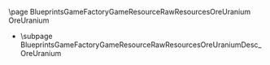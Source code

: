 \page BlueprintsGameFactoryGameResourceRawResourcesOreUranium OreUranium
- \subpage BlueprintsGameFactoryGameResourceRawResourcesOreUraniumDesc_OreUranium
